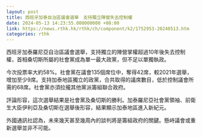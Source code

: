 ```yaml
---
layout: post
title: 西班牙加泰自治區議會選舉　支持獨立陣營失去控制權
date: 2024-05-13 14:23:55.000000000 +08:00
link: https://news.rthk.hk/rthk/ch/component/k2/1752953-20240513.htm
categories: rthk
---
```


西班牙加泰羅尼亞自治區議會選舉，支持獨立的陣營掌權超過10年後失去控制權，首相桑切斯所屬的社會黨成為單一最大政黨，但不足以單獨執政。

今次投票率大約58%。社會黨在議會135個席位中，奪得42席，較2021年選舉，增加至少9席。支持加泰地區獨立的政黨，合共取得的議席數目，低於控制議會所需的68席。社會黨亦須拉攏其他黨派籌組聯合政府。

評論形容，這次選舉結果是社會黨及桑切斯的勝利。加泰羅尼亞社會黨領袖、前衛生大臣伊利亞及桑切斯在選舉後形容，結果顯示加泰地區進入新紀元。

外國通訊社認為，未來幾天甚至幾周內的談判將是籌組政府的關鍵。懸峙議會或重新選舉並非不可能。
